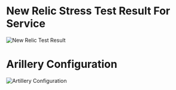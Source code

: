 # New Relic Stress Test Result For Service
![New Relic Test Result](https://imgur.com/N533lKu.png)

# Arillery Configuration
![Artillery Configuration](https://imgur.com/Ej5eGNK.png)